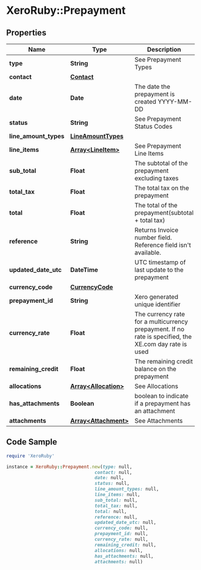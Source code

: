 # XeroRuby::Prepayment

## Properties

Name | Type | Description | Notes
------------ | ------------- | ------------- | -------------
**type** | **String** | See Prepayment Types | [optional] 
**contact** | [**Contact**](Contact.md) |  | [optional] 
**date** | **Date** | The date the prepayment is created YYYY-MM-DD | [optional] 
**status** | **String** | See Prepayment Status Codes | [optional] 
**line_amount_types** | [**LineAmountTypes**](LineAmountTypes.md) |  | [optional] 
**line_items** | [**Array&lt;LineItem&gt;**](LineItem.md) | See Prepayment Line Items | [optional] 
**sub_total** | **Float** | The subtotal of the prepayment excluding taxes | [optional] 
**total_tax** | **Float** | The total tax on the prepayment | [optional] 
**total** | **Float** | The total of the prepayment(subtotal + total tax) | [optional] 
**reference** | **String** | Returns Invoice number field. Reference field isn&#39;t available. | [optional] 
**updated_date_utc** | **DateTime** | UTC timestamp of last update to the prepayment | [optional] 
**currency_code** | [**CurrencyCode**](CurrencyCode.md) |  | [optional] 
**prepayment_id** | **String** | Xero generated unique identifier | [optional] 
**currency_rate** | **Float** | The currency rate for a multicurrency prepayment. If no rate is specified, the XE.com day rate is used | [optional] 
**remaining_credit** | **Float** | The remaining credit balance on the prepayment | [optional] 
**allocations** | [**Array&lt;Allocation&gt;**](Allocation.md) | See Allocations | [optional] 
**has_attachments** | **Boolean** | boolean to indicate if a prepayment has an attachment | [optional] 
**attachments** | [**Array&lt;Attachment&gt;**](Attachment.md) | See Attachments | [optional] 

## Code Sample

```ruby
require 'XeroRuby'

instance = XeroRuby::Prepayment.new(type: null,
                                 contact: null,
                                 date: null,
                                 status: null,
                                 line_amount_types: null,
                                 line_items: null,
                                 sub_total: null,
                                 total_tax: null,
                                 total: null,
                                 reference: null,
                                 updated_date_utc: null,
                                 currency_code: null,
                                 prepayment_id: null,
                                 currency_rate: null,
                                 remaining_credit: null,
                                 allocations: null,
                                 has_attachments: null,
                                 attachments: null)
```


